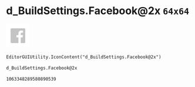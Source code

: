 # d_BuildSettings.Facebook@2x `64x64`
<img src="/img/d_BuildSettings.Facebook@2x.png" width=64 height=64>

``` CSharp
EditorGUIUtility.IconContent("d_BuildSettings.Facebook@2x")
```
```
d_BuildSettings.Facebook@2x
```
```
1063348289580890539
```
